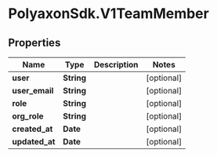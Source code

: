 # PolyaxonSdk.V1TeamMember

## Properties

Name | Type | Description | Notes
------------ | ------------- | ------------- | -------------
**user** | **String** |  | [optional] 
**user_email** | **String** |  | [optional] 
**role** | **String** |  | [optional] 
**org_role** | **String** |  | [optional] 
**created_at** | **Date** |  | [optional] 
**updated_at** | **Date** |  | [optional] 


